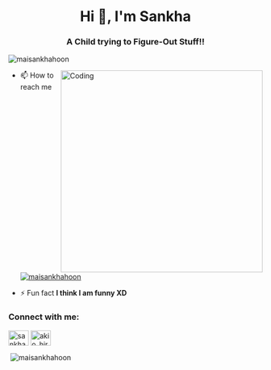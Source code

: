 <h1 align="center">Hi 👋, I'm Sankha</h1>
<h3 align="center">A Child trying to Figure-Out Stuff!!</h3>

<p align="left"> <img src="https://komarev.com/ghpvc/?username=maisankhahoon&label=Profile%20views&color=129e00&style=plastic" alt="maisankhahoon" /> </p>
<img align="right" alt="Coding" width="400" src="https://cdn.dribbble.com/users/2646423/screenshots/5507196/computer.gif">

- 📫 How to reach me <p align="left"> <a href="https://twitter.com/maisankhahoon" target="blank"><img src="https://img.shields.io/twitter/follow/maisankhahoon?logo=twitter&style=for-the-badge" alt="maisankhahoon" /></a> </p>

- ⚡ Fun fact **I think I am funny XD**

<h3 align="left">Connect with me:</h3>
<p align="left">
<!-- <a href="https://twitter.com/maisankhahoon" target="blank"><img align="center" src="https://cdn.jsdelivr.net/npm/simple-icons@3.0.1/icons/twitter.svg" alt="maisankhahoon" height="30" width="40" /></a> -->
<a href="https://linkedin.com/in/sankhasubhra-jana-483a2317b" target="blank"><img align="center" src="https://cdn.jsdelivr.net/npm/simple-icons@3.0.1/icons/linkedin.svg" alt="sankhasubhra-jana-483a2317b" height="30" width="40" /></a>
<a href="https://instagram.com/akio_hiroto" target="blank"><img align="center" src="https://cdn.jsdelivr.net/npm/simple-icons@3.0.1/icons/instagram.svg" alt="akio_hiroto" height="30" width="40" /></a>
</p>





<p>&nbsp;<img align="center" src="https://github-readme-stats.vercel.app/api?username=maisankhahoon&show_icons=true&locale=en" alt="maisankhahoon" /></p>





